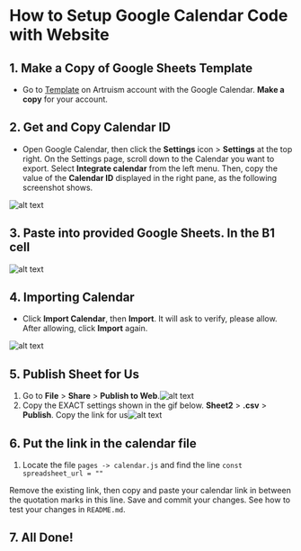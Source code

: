 # How to Setup Google Calendar Code with Website

## 1. Make a Copy of Google Sheets Template
  
  * Go to [Template](https://docs.google.com/spreadsheets/d/1l9v_8uz3g0w0sg6UHvpayGowa-bboL77DsTF75Me_bk/edit#gid=0) on Artruism account with the Google Calendar. **Make a copy** for your account.

## 2. Get and Copy Calendar ID
  
  * Open Google Calendar, then click the **Settings** icon > **Settings** at the top right. On the Settings page, scroll down to the Calendar you want to export. Select **Integrate calendar** from the left menu. Then, copy the value of the **Calendar ID** displayed in the right pane, as the following screenshot shows.

   ![alt text](https://i.imgur.com/20W0zg9.png)

## 3. Paste into provided Google Sheets. In the **B1 cell**

   ![alt text](https://i.imgur.com/zbaCVUm.png)

## 4. Importing Calendar

  * Click **Import Calendar**, then **Import**. It will ask to verify, please allow. After allowing, click **Import** again.

   ![alt text](https://i.imgur.com/3lH7h2c.png)

## 5. Publish Sheet for Us

  1. Go to **File** > **Share** > **Publish to Web**.![alt text](https://i.imgur.com/yvgc7ci.png)
  2. Copy the EXACT settings shown in the gif below. **Sheet2** > **.csv** > **Publish**. Copy the link for us![alt text](https://i.imgur.com/SYBwZH0.gif)

## 6. Put the link in the calendar file
  1. Locate the file `pages -> calendar.js` and find the line
  `const spreadsheet_url = ""`

  Remove the existing link, then copy and paste your calendar link in between the quotation marks in this line. Save and commit your changes. See how to test your changes in `README.md`.
   
## 7. All Done!
